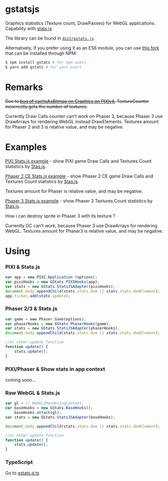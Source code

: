 # gstatsjs
Graphics statistics (Texture count, DrawPasses) for WebGL applications. Capability with [stats.js](https://github.com/mrdoob/stats.js)

The library can be found in [`dist/gstats.js`](https://github.com/eXponenta/gstatsjs/blob/master/dist/gstats.js).

Alternatively, if you prefer using it as an ES6 module, you can use [this fork](https://github.com/getkey/gstatsjs) that can be installed through NPM:

```sh
$ npm install gstats # for npm users
$ yarn add gstats # for yarn users
```

# Remarks

~~Due to [bug of cacheAsBitmap on Graphics on PIXIv4](https://github.com/pixijs/pixi.js/issues/4692),  TextureCounter incorrectly gets the number of textures.~~

Currently Draw Calls counter can't work on Phaser 3, because Phaser 3 use DrawArrays for rendering WebGL instead DrawElements. 
Textures amount for Phaser 2 and 3 is relative value, and may be negative.

# Examples
[PIXI Stats.js example](./exampless/pixi) - show PIXI game Draw Calls and Textures Count statistics by [Stas.js](https://github.com/mrdoob/stats.js/). 

[Phaser 2 CE Stats.js example](./exampless/phaser2ce) - show Phaser 2 CE game Draw Calls and Textures Count statistics by [Stas.js](https://github.com/mrdoob/stats.js/).

Textures amount for Phaser is relative value, and may be negative.

[Phaser 3 Stats.js example](./exampless/phaser3) - show Phaser 3 Textures Count statistics by [Stas.js](https://github.com/mrdoob/stats.js/).

How i can destroy sprite in Phaser 3 with its texture ? 

Currently DC can't work, because Phaser 3 use DrawArrays for rendering WebGL. 
Textures amount for Phaser3 is relative value, and may be negative.

# Using
### PIXI & Stats.js

```javascript
var app = new PIXI.Application (options);
var pixiHooks = new GStats.PIXIHooks(app);
var stats = new GStats.StatsJSAdapter(pixiHooks);
document.body.appendChild(stats.stats.dom || stats.stats.domElement);
app.ticker.add(stats.update);
```

### Phaser 2/3 & Stats.js
```javascript
var game = new Phaser.Game(options);
var phaserHooks = new GStats.PhaserHooks(game);
var stats = new GStats.StatsJSAdapter(phaserHooks);
document.body.appendChild(stats.stats.dom || stats.stats.domElement);

//or other update function
function update() {
    stats.update();
}
```

### PIXI/Phaser & Show stats in app context
coming soon...
### Raw WebGL & Stats.js 
```javascript
var gl = // WebGL2RenderingContext;
var baseHooks = new GStats.BaseHooks();
    baseHooks.attach(gl);
var stats = new GStats.StatsJSAdapter(baseHooks);

document.body.appendChild(stats.stats.dom || stats.stats.domElement);

//or other update function
function update() {
    stats.update();
}
```

### TypeScript

Go to  [gstats.d.ts](https://github.com/eXponenta/gstatsjs/blob/master/dist/gstats.d.ts)
